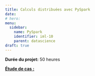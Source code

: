 ```yaml
---
title: Calculs distribuées avec PySpark
date: 
# hero: 
menu:
  sidebar:
    name: PySpark
    identifier: iml-10
    parent: datascience
draft: true
---
```


**Durée du projet:** 50 heures

<ins>**Étude de cas :**</ins>